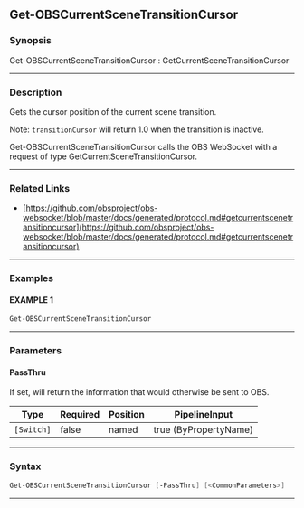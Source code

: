 Get-OBSCurrentSceneTransitionCursor
-----------------------------------
### Synopsis
Get-OBSCurrentSceneTransitionCursor : GetCurrentSceneTransitionCursor

---
### Description

Gets the cursor position of the current scene transition.

Note: `transitionCursor` will return 1.0 when the transition is inactive.


Get-OBSCurrentSceneTransitionCursor calls the OBS WebSocket with a request of type GetCurrentSceneTransitionCursor.

---
### Related Links
* [https://github.com/obsproject/obs-websocket/blob/master/docs/generated/protocol.md#getcurrentscenetransitioncursor](https://github.com/obsproject/obs-websocket/blob/master/docs/generated/protocol.md#getcurrentscenetransitioncursor)



---
### Examples
#### EXAMPLE 1
```PowerShell
Get-OBSCurrentSceneTransitionCursor
```

---
### Parameters
#### **PassThru**

If set, will return the information that would otherwise be sent to OBS.






|Type      |Required|Position|PipelineInput        |
|----------|--------|--------|---------------------|
|`[Switch]`|false   |named   |true (ByPropertyName)|



---
### Syntax
```PowerShell
Get-OBSCurrentSceneTransitionCursor [-PassThru] [<CommonParameters>]
```
---

